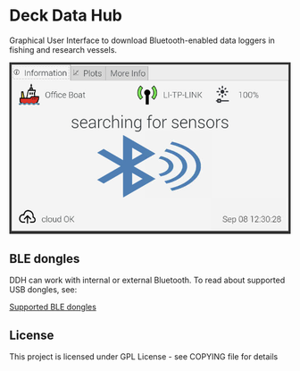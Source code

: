 # Deck Data Hub

Graphical User Interface to download Bluetooth-enabled data loggers in fishing and research vessels.

![alt text](ddh/gui/res/screenshot.png)

## BLE dongles

DDH can work with internal or external Bluetooth. To read about supported USB dongles, see:

[Supported BLE dongles](https://github.com/LowellInstruments/ddh/blob/master/docs/BLE_dongles.md)


## License

This project is licensed under GPL License - see COPYING file for details

